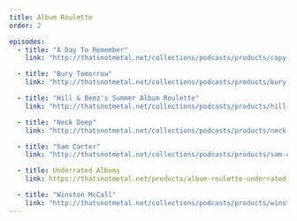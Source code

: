 ```yaml
---
title: Album Roulette
order: 2

episodes:
  - title: "A Day To Remember"
    link: "http://thatsnotmetal.net/collections/podcasts/products/copy-of-slipknot-special-2004-2016-part-1"

  - title: "Bury Tomorrow"
    link: "http://thatsnotmetal.net/collections/podcasts/products/bury-tomorrow-album-roulette"

  - title: "Hill & Beez's Summer Album Roulette"
    link: "http://thatsnotmetal.net/collections/podcasts/products/hill-beezs-summer-album-roulette"

  - title: "Neck Deep"
    link: "http://thatsnotmetal.net/collections/podcasts/products/neck-deep-album-roulette"

  - title: "Sam Carter"
    link: "http://thatsnotmetal.net/collections/podcasts/products/sam-carter-album-roulette"

  - title: Underrated Albums
    link: https://thatsnotmetal.net/products/album-roulette-underrated-albums

  - title: "Winston McCall"
    link: "http://thatsnotmetal.net/collections/podcasts/products/winston-mccall-album-roulette"
---
```

